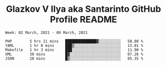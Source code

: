 <h1 align="center">Glazkov V Ilya aka Santarinto GitHub Profile README</h1>

<!--START_SECTION:waka-->
```text
Week: 02 March, 2021 - 09 March, 2021

PHP        5 hrs 11 mins   ██████████████▓░░░░░░░░░░   58.80 % 
YAML       1 hr 8 mins     ███▒░░░░░░░░░░░░░░░░░░░░░   13.01 % 
Makefile   1 hr 3 mins     ███░░░░░░░░░░░░░░░░░░░░░░   11.90 % 
XML        38 mins         █▓░░░░░░░░░░░░░░░░░░░░░░░   07.26 % 
JSON       28 mins         █▒░░░░░░░░░░░░░░░░░░░░░░░   05.35 % 
```
<!--END_SECTION:waka-->